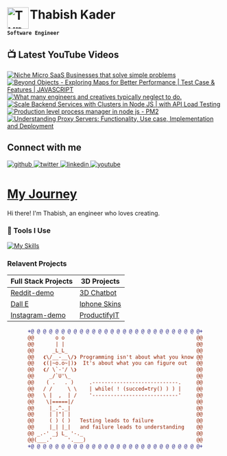 # Thabish Kader <img align="left" alt="TypeScript" width="50px"  src="https://cdn.jsdelivr.net/gh/devicons/devicon/icons/coffeescript/coffeescript-original-wordmark.svg" />

**`Software Engineer`**

## 📺 Latest YouTube Videos

<!-- BEGIN YOUTUBE-CARDS -->
[![Niche Micro SaaS Businesses that solve simple problems](https://ytcards.demolab.com/?id=a_NiXXSDF48&title=Niche+Micro+SaaS+Businesses+that+solve+simple+problems&lang=en&timestamp=1716748201&background_color=%230d1117&title_color=%23ffffff&stats_color=%23dedede&max_title_lines=1&width=250&border_radius=5 "Niche Micro SaaS Businesses that solve simple problems")](https://www.youtube.com/watch?v=a_NiXXSDF48)
[![Beyond Objects - Exploring Maps for Better Performance | Test Case & Features | JAVASCRIPT](https://ytcards.demolab.com/?id=TvR3CEUorKU&title=Beyond+Objects+-+Exploring+Maps+for+Better+Performance+%7C+Test+Case+%26+Features+%7C+JAVASCRIPT&lang=en&timestamp=1715412607&background_color=%230d1117&title_color=%23ffffff&stats_color=%23dedede&max_title_lines=1&width=250&border_radius=5 "Beyond Objects - Exploring Maps for Better Performance | Test Case & Features | JAVASCRIPT")](https://www.youtube.com/watch?v=TvR3CEUorKU)
[![What many engineers and creatives typically neglect to do.](https://ytcards.demolab.com/?id=_YhGpsIKFRI&title=What+many+engineers+and+creatives+typically+neglect+to+do.&lang=en&timestamp=1714816825&background_color=%230d1117&title_color=%23ffffff&stats_color=%23dedede&max_title_lines=1&width=250&border_radius=5 "What many engineers and creatives typically neglect to do.")](https://www.youtube.com/watch?v=_YhGpsIKFRI)
[![Scale Backend Services with Clusters in Node JS | with API Load Testing](https://ytcards.demolab.com/?id=jdfMzDQQHqs&title=Scale+Backend+Services+with+Clusters+in+Node+JS+%7C+with+API+Load+Testing&lang=en&timestamp=1712428234&background_color=%230d1117&title_color=%23ffffff&stats_color=%23dedede&max_title_lines=1&width=250&border_radius=5 "Scale Backend Services with Clusters in Node JS | with API Load Testing")](https://www.youtube.com/watch?v=jdfMzDQQHqs)
[![Production level process manager in node js - PM2](https://ytcards.demolab.com/?id=eZ3hca_iUlk&title=Production+level+process+manager+in+node+js+-+PM2&lang=en&timestamp=1711909827&background_color=%230d1117&title_color=%23ffffff&stats_color=%23dedede&max_title_lines=1&width=250&border_radius=5 "Production level process manager in node js - PM2")](https://www.youtube.com/watch?v=eZ3hca_iUlk)
[![Understanding Proxy Servers: Functionality, Use case, Implementation and Deployment](https://ytcards.demolab.com/?id=56k5lQ1CadI&title=Understanding+Proxy+Servers%3A+Functionality%2C+Use+case%2C+Implementation+and+Deployment&lang=en&timestamp=1711391407&background_color=%230d1117&title_color=%23ffffff&stats_color=%23dedede&max_title_lines=1&width=250&border_radius=5 "Understanding Proxy Servers: Functionality, Use case, Implementation and Deployment")](https://www.youtube.com/watch?v=56k5lQ1CadI)
<!-- END YOUTUBE-CARDS -->

## Connect with me

<div ">
<a href="https://github.com/Thabish-Kader/Thabish-Kader/" target="_blank">
<img src=https://img.shields.io/badge/github-%2324292e.svg?&style=for-the-badge&logo=github&logoColor=white alt=github style="margin-bottom: 5px;" />
</a>
<a href="https://twitter.com/DeveloperTak" target="_blank">
<img src=https://img.shields.io/badge/twitter-%2300acee.svg?&style=for-the-badge&logo=twitter&logoColor=white alt=twitter style="margin-bottom: 5px;" />
</a>
<a href="https://www.linkedin.com/in/thabish-a-kader-366447224/" target="_blank">
<img src=https://img.shields.io/badge/linkedin-%231E77B5.svg?&style=for-the-badge&logo=linkedin&logoColor=white alt=linkedin style="margin-bottom: 5px;" />
</a>
<a href="https://www.youtube.com/@developertak2634" target="_blank">
<img src=https://img.shields.io/badge/youtube-%2324292e.svg?&style=for-the-badge&logo=youtube&logoColor=red alt=youtube style="margin-bottom: 5px;" />
</a>
</div>


# [My Journey](https://threejs-portfolio-4qhb.vercel.app/)
Hi there! I'm Thabish, an engineer who loves creating. 

### 🧰 Tools I Use

[![My Skills](https://skillicons.dev/icons?i=ts,py,java,threejs,tailwind,redux,react,nextjs,vite,js,nodejs,express,mysql,firebase,mongodb,supabase)](https://skillicons.dev) 

### Relavent Projects

| Full Stack Projects | 3D Projects |
| ------------------- | ----------- |
| [Reddit-demo](https://reddit-next-app.vercel.app/)| [3D Chatbot](https://3d-chatbot.vercel.app/)  |
| [Dall E](https://github.com/Thabish-Kader/dall-E-nextjs)| [Iphone Skins](https://de-brand-skin.vercel.app/)   |
| [Instagram-demo](https://instagram-khaki-seven.vercel.app/)|[ProductifyIT](https://3d-generator.vercel.app/)  |

<div align="center">
  
```diff
+@ @ @ @ @ @ @ @ @ @ @ @ @ @ @ @ @ @ @ @ @ @ @ @ @ @ @ @+
@@       o o                                           @@
@@       | |                                           @@
@@      _L_L_                                          @@
@@   ❮\/__-__\/❯ Programming isn't about what you know @@
@@   ❮(|~o.o~|)❯  It's about what you can figure out   @@
@@   ❮/ \`-'/ \❯                                       @@
@@     _/`U'\_                                         @@
@@    ( .   . )     .----------------------------.     @@
@@   / /     \ \    | while( ! (succed=try() ) ) |     @@
@@   \ |  ,  | /    '----------------------------'     @@
@@    \|=====|/                                        @@
@@     |_.^._|                                         @@
@@     | |"| |                                         @@
@@     ( ) ( )   Testing leads to failure              @@
@@     |_| |_|   and failure leads to understanding    @@
@@ _.-' _j L_ '-._                                     @@
@@(___.'     '.___)                                    @@
+@ @ @ @ @ @ @ @ @ @ @ @ @ @ @ @ @ @ @ @ @ @ @ @ @ @ @ @+
```
  
</div>



 


